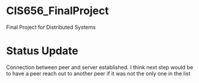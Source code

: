 # CIS656_FinalProject
Final Project for Distributed Systems

# Status Update
Connection between peer and server established.
I think next step would be to have a peer reach out
to another peer if it was not the only one in the list